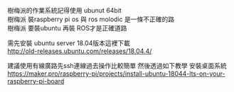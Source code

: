 樹梅派的作業系統記得使用 ubunut 64bit   
樹梅派 裝raspberry pi os 與 ros molodic 是一條不正確的路  
樹梅派 要裝ubuntu 再裝 ROS才是正確道路  

需先安裝 ubuntu server 18.04版本這裡下載  
http://old-releases.ubuntu.com/releases/18.04.4/   

建議使用有線廣路先ssh連線過去操作比較簡單
然後透過如下教學 安裝桌面系統
https://maker.pro/raspberry-pi/projects/install-ubuntu-18044-lts-on-your-raspberry-pi-board



